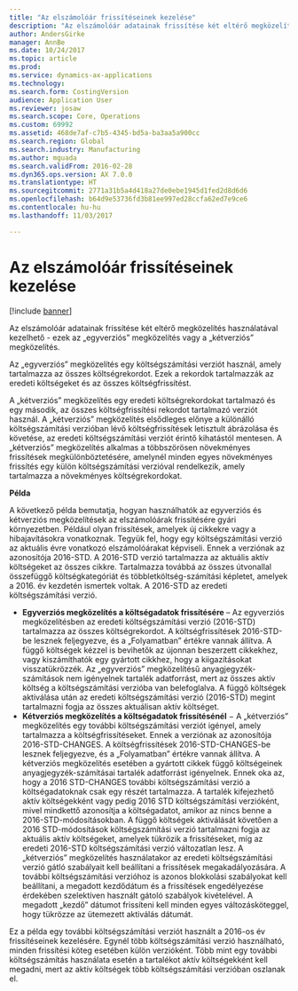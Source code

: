 ```yaml
---
title: "Az elszámolóár frissítéseinek kezelése"
description: "Az elszámolóár adatainak frissítése két eltérő megközelítés használatával kezelhető - ezek az „egyverziós” megközelítés vagy a „kétverziós” megközelítés."
author: AndersGirke
manager: AnnBe
ms.date: 10/24/2017
ms.topic: article
ms.prod: 
ms.service: dynamics-ax-applications
ms.technology: 
ms.search.form: CostingVersion
audience: Application User
ms.reviewer: josaw
ms.search.scope: Core, Operations
ms.custom: 69992
ms.assetid: 468de7af-c7b5-4345-bd5a-ba3aa5a900cc
ms.search.region: Global
ms.search.industry: Manufacturing
ms.author: mguada
ms.search.validFrom: 2016-02-28
ms.dyn365.ops.version: AX 7.0.0
ms.translationtype: HT
ms.sourcegitcommit: 2771a31b5a4d418a27de0ebe1945d1fed2d8d6d6
ms.openlocfilehash: b64d9e53736fd3b81ee997ed28ccfa62ed7e9ce6
ms.contentlocale: hu-hu
ms.lasthandoff: 11/03/2017

---
```


# <a name="manage-standard-cost-updates"></a>Az elszámolóár frissítéseinek kezelése

[!include [banner](../includes/banner.md)]

Az elszámolóár adatainak frissítése két eltérő megközelítés használatával kezelhető - ezek az „egyverziós” megközelítés vagy a „kétverziós” megközelítés. 

Az „egyverziós” megközelítés egy költségszámítási verziót használ, amely tartalmazza az összes költségrekordot. Ezek a rekordok tartalmazzák az eredeti költségeket és az összes költségfrissítést.

A „kétverziós” megközelítés egy eredeti költségrekordokat tartalmazó és egy második, az összes költségfrissítési rekordot tartalmazó verziót használ. A „kétverziós” megközelítés elsődleges előnye a különálló költségszámítási verzióban lévő költségfrissítések letisztult ábrázolása és követése, az eredeti költségszámítási verziót érintő kihatástól mentesen. A „kétverziós” megközelítés alkalmas a többszörösen növekményes frissítések megkülönböztetésére, amelynél minden egyes növekményes frissítés egy külön költségszámítási verzióval rendelkezik, amely tartalmazza a növekményes költségrekordokat. 

**Példa** 

A következő példa bemutatja, hogyan használhatók az egyverziós és kétverziós megközelítések az elszámolóárak frissítésére gyári környezetben. Például olyan frissítések, amelyek új cikkekre vagy a hibajavításokra vonatkoznak. Tegyük fel, hogy egy költségszámítási verzió az aktuális évre vonatkozó elszámolóárakat képviseli. Ennek a verziónak az azonosítója 2016-STD. A 2016-STD verzió tartalmazza az aktuális aktív költségeket az összes cikkre. Tartalmazza továbbá az összes útvonallal összefüggő költségkategóriát és többletköltség-számítási képletet, amelyek a 2016. év kezdetén ismertek voltak. A 2016-STD az eredeti költségszámítási verzió.

-   **Egyverziós megközelítés a költségadatok frissítésére** – Az egyverziós megközelítésben az eredeti költségszámítási verzió (2016-STD) tartalmazza az összes költségrekordot. A költségfrissítések 2016-STD-be lesznek feljegyezve, és a „Folyamatban” értékre vannak állítva. A függő költségek kézzel is bevihetők az újonnan beszerzett cikkekhez, vagy kiszámíthatók egy gyártott cikkhez, hogy a kiigazításokat visszatükrözzék. Az „egyverziós” megközelítésű anyagjegyzék-számítások nem igényelnek tartalék adatforrást, mert az összes aktív költség a költségszámítási verzióba van belefoglalva. A függő költségek aktiválása után az eredeti költségszámítási verzió (2016-STD) megint tartalmazni fogja az összes aktuálisan aktív költséget.
-   **Kétverziós megközelítés a költségadatok frissítésénél** − A „kétverziós” megközelítés egy további költségszámítási verziót igényel, amely tartalmazza a költségfrissítéseket. Ennek a verziónak az azonosítója 2016-STD-CHANGES. A költségfrissítések 2016-STD-CHANGES-be lesznek feljegyezve, és a „Folyamatban” értékre vannak állítva. A kétverziós megközelítés esetében a gyártott cikkek függő költségeinek anyagjegyzék-számításai tartalék adatforrást igényelnek. Ennek oka az, hogy a 2016 STD-CHANGES további költségszámítási verzió a költségadatoknak csak egy részét tartalmazza. A tartalék kifejezhető aktív költségekként vagy pedig 2016 STD költségszámítási verzióként, mivel mindkettő azonosítja a költségadatot, amikor az nincs benne a 2016-STD-módosításokban. A függő költségek aktiválását követően a 2016 STD-módosítások költségszámítási verzió tartalmazni fogja az aktuális aktív költségeket, amelyek tükrözik a frissítéseket, míg az eredeti 2016-STD költségszámítási verzió változatlan lesz. A „kétverziós” megközelítés használatakor az eredeti költségszámítási verzió gátló szabályait kell beállítani a frissítések megakadályozására. A további költségszámítási verzióhoz is azonos blokkolási szabályokat kell beállítani, a megadott kezdődátum és a frissítések engedélyezése érdekében szelektíven használt gátoló szabályok kivételével. A megadott „kezdő” dátumot frissíteni kell minden egyes változásköteggel, hogy tükrözze az ütemezett aktiválás dátumát.

Ez a példa egy további költségszámítási verziót használt a 2016-os év frissítéseinek kezelésére. Egynél több költségszámítási verzió használható, minden frissítési köteg esetében külön verzióként. Több mint egy további költségszámítás használata esetén a tartalékot aktív költségekként kell megadni, mert az aktív költségek több költségszámítási verzióban oszlanak el.






